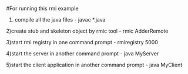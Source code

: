 #For running this rmi example
  
1) compile all the java files - javac *.java  
  
2)create stub and skeleton object by rmic tool - rmic AdderRemote  
  
3)start rmi registry in one command prompt - rmiregistry 5000  
  
4)start the server in another command prompt - java MyServer  
  
5)start the client application in another command prompt - java MyClient  
